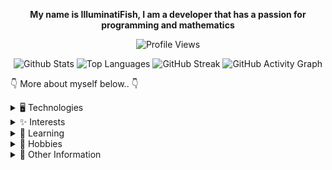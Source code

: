 
<div align="center">

**My name is IlluminatiFish, I am a developer that has a passion for programming and mathematics**
 
 ![Profile Views](https://visitor-badge-reloaded.herokuapp.com/badge?page_id=IlluminatiFish.IlluminatiFish&color=ffff00)
 <br>

![Github Stats](https://github-readme-stats.vercel.app/api?username=IlluminatiFish&show_icons=true&theme=midnight-purple&count_private=true "My Github Stats") ![Top Languages](https://github-readme-stats.vercel.app/api/top-langs/?username=IlluminatiFish&layout=compact&langs_count=25&theme=midnight-purple "Top Languages Used") ![GitHub Streak](https://github-readme-streak-stats.herokuapp.com?user=IlluminatiFish&theme=midnight-purple) ![GitHub Activity Graph](https://activity-graph.herokuapp.com/graph?username=IlluminatiFish&bg_color=000000&color=5e2b99&line=5e2b99&point=ffffff&area=true&hide_border=true)
</div>

👇 More about myself below.. 👇

<details>
<summary>🖥️ Technologies</summary>


**Programming Languages:**
 ![Java](https://img.shields.io/badge/Java-informational?style=plastic&logo=java&logoColor=black&color=f76802) ![Python](https://img.shields.io/badge/Python-informational?style=plastic&logo=python&logoColor=black&color=228ff5) ![C#](https://img.shields.io/badge/C%23-informational?style=plastic&logo=c-sharp&logoColor=black&color=20d623) ![C++](https://img.shields.io/badge/C++-informational?style=plastic&logo=c%2B%2B&logoColor=black&color=9ff723) ![C](https://img.shields.io/badge/C-informational?style=plastic&logo=c&logoColor=black&color=f2f21b) ![Scala](https://img.shields.io/badge/Scala-informational?style=plastic&logo=scala&logoColor=black&color=d15e5e) 
 
 **DBMS:**
 ![MySQL](https://img.shields.io/badge/MySQL-informational?style=plastic&logo=MySQL&logoColor=black&color=b05df0) 
 
 **Web Development:**
 ![HTML5](https://img.shields.io/badge/HTML5-informational?style=plastic&logo=HTML5&logoColor=black&color=004ffa) ![CSS3](https://img.shields.io/badge/CSS3-informational?style=plastic&logo=CSS3&logoColor=black&color=2ba64e) ![Apache](https://img.shields.io/badge/Apache-informational?style=plastic&logo=apache&logoColor=black&color=c20606)
 
 **Version Control:**
 ![Git](https://img.shields.io/badge/Git-informational?style=plastic&logo=git&logoColor=black&color=5643ab) ![Github](https://img.shields.io/badge/GitHub-informational?style=plastic&logo=github&logoColor=black&color=498391) ![Maven](https://img.shields.io/badge/Maven-informational?style=plastic&logo=apachemaven&logoColor=black&color=56f3ab)
 
 **Cloud Platforms:**
 ![Google Cloud](https://img.shields.io/badge/Google%20Cloud-informational?style=plastic&logo=google-cloud&logoColor=black&color=2604d1) ![Heroku](https://img.shields.io/badge/Heroku-informational?style=plastic&logo=heroku&logoColor=black&color=7a64511) ![ReplIt](https://img.shields.io/badge/ReplIt-informational?style=plastic&logo=replit&logoColor=black&color=c2809f)
 
 **Frameworks:**
 ![Flask](https://img.shields.io/badge/Flask-informational?style=plastic&logo=flask&logoColor=black&color=7f1f32)
 
 **Other Tools:**
 ![YARA](https://img.shields.io/badge/YARA-informational?style=plastic&logo=virustotal&logoColor=black&color=e31041) ![Regex](https://img.shields.io/badge/Regex-informational?style=plastic&logo=textpattern&logoColor=black&color=7f1f66) ![JSON](https://img.shields.io/badge/JSON-informational?style=plastic&logo=json&logoColor=black&color=56a3ab) ![Jinja](https://img.shields.io/badge/Jinja-informational?style=plastic&logo=jinja&logoColor=black&color=5fa36e) ![Postman](https://img.shields.io/badge/Postman-informational?style=plastic&logo=postman&logoColor=black&color=b7181a) ![JARM](https://img.shields.io/badge/JARM-informational?style=plastic&logo=salesforce&logoColor=black&color=efb68d)


</details>
 
<details>
<summary>✨ Interests</summary>

 Some of my interests are:
 
  - Digital Forensics ⚔️
  - Reverse Engineering 🗡️
  - Malware Analysis 🛡️
  - Web Application Security 🏴‍☠️
  - Number Theory 🧮
  - Measure Theory (The Coastline Paradox 🏖️)
  - String Metric Distance Algorithms 🌐
  - Higher Dimension Geometry 📐
  - Superpermutations 🟠
  
</details>
  
<details>
<summary>📜 Learning</summary>

⛷️ I am currently learning ![JavaScript](https://img.shields.io/badge/JavaScript-informational?style=plastic&logo=javascript&logoColor=black&color=ffa500) in combination with ![ElectronJS](https://img.shields.io/badge/ElectronJS-informational?style=plastic&logo=electron&logoColor=black&color=c2409f) to further my knowledge in ![JavaScript](https://img.shields.io/badge/JavaScript-informational?style=plastic&logo=javascript&logoColor=black&color=ffa500) itself and desktop application creation using ![ElectronJS](https://img.shields.io/badge/ElectronJS-informational?style=plastic&logo=electron&logoColor=black&color=c2409f)

</details>

<details>
<summary>🧭 Hobbies</summary>
I enjoy playing CodeWars to improve my skill set in the technologies I already know

![Codewars Dojo](https://www.codewars.com/users/IlluminatiFish/badges/large)
</details>

<details>
<summary>🏁 Other Information</summary>

🤺 You can find my gists <a href='https://gist.github.com/IlluminatiFish'>here</a>

🔥 I also enjoy Cyber Security and Digital Forensics as well as being a part of the infosec community on Twitter (https://twitter.com/fish_illuminati) 🔌

✨ I also have created some minecraft plugins and skripts in the past you can find my skripts on the SpigotMC website (https://www.spigotmc.org/resources/authors/illumaintfish.503004/) 🔌

</details>

